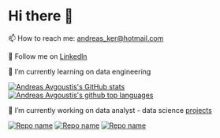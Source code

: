 # Hi there 👋

📫 How to reach me: andreas_ker@hotmail.com

💬 Follow me on [Linkedln](https://www.linkedin.com/in/andreasavgoustis)

 

🌱 I’m currently learning on data engineering

[![Andreas Avgoustis's GitHub stats](https://github-readme-stats.vercel.app/api?username=AndreasAvgou&show_icons=true&theme=radical&include_all_commits=false)](https://github.com/AndreasAvgou/github-readme-stats)
[![Andreas Avgoustis's github top languages](https://github-readme-stats.vercel.app/api/top-langs/?username=AndreasAvgou&layout=compact&show_icons=true&theme=radical)](https://github.com/amarvin/amarvin)

🔭 I’m currently working on data analyst - data science [projects](https://andreasavgou.github.io/)

 [![Repo name](https://github-readme-stats.vercel.app/api/pin/?username=AndreasAvgou&repo=Data-Science-Projects&show_icons=true&theme=radical)](https://github.com/AndreasAvgou/Data-Science-Projects)
  [![Repo name](https://github-readme-stats.vercel.app/api/pin/?username=AndreasAvgou&repo=Eye-Gender-Patient&show_icons=true&theme=radical)](https://github.com/AndreasAvgou/Eye-Gender-Patient)
   [![Repo name](https://github-readme-stats.vercel.app/api/pin/?username=AndreasAvgou&repo=Sarcasm-Prediction-Model&show_icons=true&theme=radical)](https://github.com/AndreasAvgou/Sarcasm-Prediction-Model)
 

<!--
**AndreasAvgou/AndreasAvgou** is a ✨ _special_ ✨ repository because its `README.md` (this file) appears on your GitHub profile.

Here are some ideas to get you started:

- 🔭 I’m currently working on ...
- 🌱 I’m currently learning ...
- 👯 I’m looking to collaborate on ...
- 🤔 I’m looking for help with ...
- 💬 Ask me about ...
 📫 How to reach me: ...
- 😄 Pronouns: ...
- ⚡ Fun fact: ...
-->

